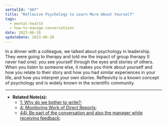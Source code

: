 ```yaml
---
zettelId: "46f"
title: "Reflexive Psychology to Learn More About Yourself"
tags:
  - mental-health
  - how-to-manage-conversations
date: 2023-06-26
updateDate: 2023-06-26
---
```


In a dinner with a colleague, we talked about psychology in leadership. They were going to therapy and told me the impact of group therapy (I never had one): you see yourself through the eyes and stories of others. When you listen to someone else, it makes you think about yourself and how you relate to their story and how you had similar experiences in your life, and how you interpret your own stories. Reflexivity is a known concept of psychology and is widely known in the scientific community.

---

- **Related Note(s):**
  - [1: Why do we bother to write?](/notes/1/);
  - [4: Monitoring Work of Direct Reports](/notes/4/);
  - [44l: Be part of the conversation and also the manager while receiving feedback](/notes/44l/);
